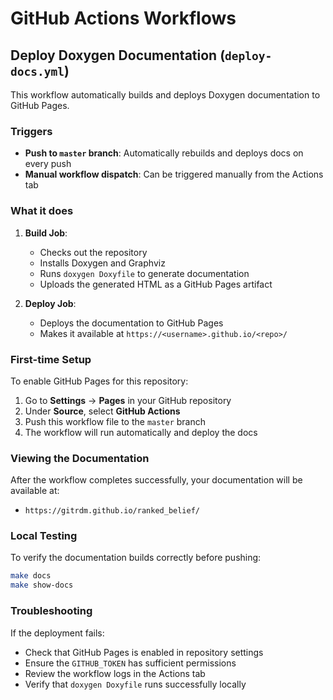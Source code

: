 # GitHub Actions Workflows

## Deploy Doxygen Documentation (`deploy-docs.yml`)

This workflow automatically builds and deploys Doxygen documentation to GitHub Pages.

### Triggers

- **Push to `master` branch**: Automatically rebuilds and deploys docs on every push
- **Manual workflow dispatch**: Can be triggered manually from the Actions tab

### What it does

1. **Build Job**:
   - Checks out the repository
   - Installs Doxygen and Graphviz
   - Runs `doxygen Doxyfile` to generate documentation
   - Uploads the generated HTML as a GitHub Pages artifact

2. **Deploy Job**:
   - Deploys the documentation to GitHub Pages
   - Makes it available at `https://<username>.github.io/<repo>/`

### First-time Setup

To enable GitHub Pages for this repository:

1. Go to **Settings** → **Pages** in your GitHub repository
2. Under **Source**, select **GitHub Actions**
3. Push this workflow file to the `master` branch
4. The workflow will run automatically and deploy the docs

### Viewing the Documentation

After the workflow completes successfully, your documentation will be available at:
- `https://gitrdm.github.io/ranked_belief/`

### Local Testing

To verify the documentation builds correctly before pushing:

```bash
make docs
make show-docs
```

### Troubleshooting

If the deployment fails:
- Check that GitHub Pages is enabled in repository settings
- Ensure the `GITHUB_TOKEN` has sufficient permissions
- Review the workflow logs in the Actions tab
- Verify that `doxygen Doxyfile` runs successfully locally
